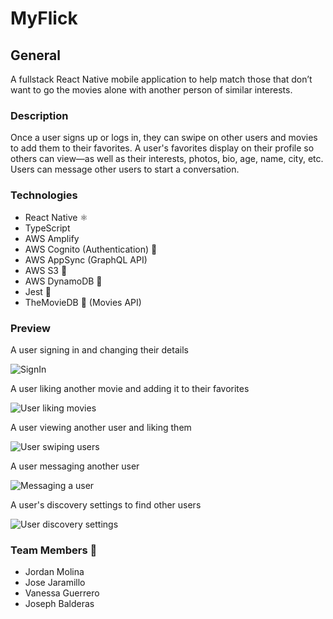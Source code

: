 # MyFlick

## General

A fullstack React Native mobile application to help match those that don’t want to go the movies alone with another person of similar interests.

### Description

Once a user signs up or logs in, they can swipe on other users and movies to add them to their favorites. A user's favorites display on their profile so others can view—as well as their interests, photos, bio, age, name, city, etc. Users can message other users to start a conversation.

### Technologies

- React Native ⚛️
- TypeScript
- AWS Amplify
- AWS Cognito (Authentication) 👱
- AWS AppSync (GraphQL API)
- AWS S3 📸
- AWS DynamoDB 🔢
- Jest 🧪
- TheMovieDB 🎥 (Movies API)

### Preview

A user signing in and changing their details

![SignIn](https://user-images.githubusercontent.com/67802169/169108130-8bbb79be-187f-4f96-a4ad-998ed2e7a26c.gif)

A user liking another movie and adding it to their favorites

![User liking movies](https://user-images.githubusercontent.com/67802169/169109087-deb57c35-316e-4b8c-908b-7fd1817618a9.gif)

A user viewing another user and liking them

![User swiping users](https://user-images.githubusercontent.com/67802169/169109190-aa2442cd-dc0c-4430-a22e-0e0af455d0d6.gif)

A user messaging another user

![Messaging a user](https://user-images.githubusercontent.com/67802169/169109865-717d7415-33a6-4e99-ade1-f594a922e0ef.png)

A user's discovery settings to find other users

![User discovery settings](https://user-images.githubusercontent.com/67802169/169109902-6441dde5-4b18-4610-bbda-a3b0cb7e8439.png)



### Team Members 🤝

- Jordan Molina
- Jose Jaramillo
- Vanessa Guerrero
- Joseph Balderas
